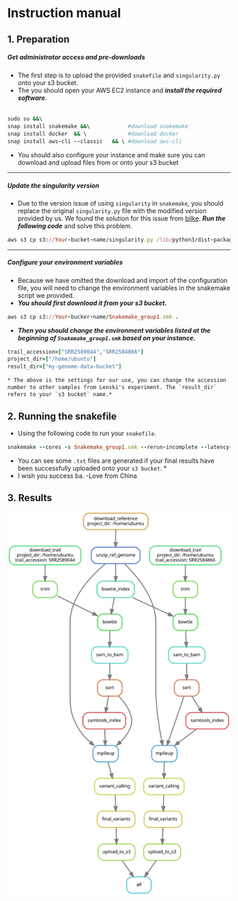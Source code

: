 # Instruction manual



## 1. Preparation
##### Get administrator access and pre-downloads

* The first step is to upload the provided `snakefile` and `singularity.py` onto your s3 bucket. 
* The you should open your AWS EC2 instance and __*install the required software*__.
```ruby

sudo su &&\
snap install snakemake &&\            #download snakemake
snap install docker  && \             #download docker
snap install aws-cli --classic   && \ #download aws-cli
```
* You should also configure your instance and make sure you can download and upload files from or onto your s3 bucket
****
##### Update the singularity version
* Due to the version issue of using `singularity` in `snakemake`, you should replace the original `singularity.py` file with the modified version provided by us. We found the solution for this issue from [bilke](https://github.com/bilke/snakemake/commit/704e38a44e2e5e54af6af66090e0140b0d2ad075#diff-80031b2d8f48ac13272fca9b904be01b585b2e2764fe88d8e932790d241016bfR176-R185). __*Run the following code*__ and solve this problem.
```ruby
aws s3 cp s3://Your-bucket-name/singularity.py /lib/python3/dist-packages/snakemake/deployment
```
****
##### Configure your environment variables
* Because we have omitted the download and import of the configuration file, you will need to change the environment variables in the snakemake script we provided. <br />
* __*You should first download it from your s3 bucket.*__

```ruby
aws s3 cp s3://Your-bucker-name/Snakemake_group1.smk . 
```

* *__Then you should change the environment variables listed at the beginning of `Snakemake_group1.smk` based on your instance.__*

```ruby
trail_accession=["SRR2589044","SRR2584866"]
project_dir=["/home/ubuntu"]
result_dir=["my-genome-data-bucket"]
```

    * The above is the settings for our use, you can change the accession number to other samples from Lenski's experiment. The `result_dir` refers to your `s3 bucket` name.*

## 2. Running the snakefile
* Using the following code to run your `snakefile`.
```ruby
snakemake --cores -s Snakemake_group1.smk --rerun-incomplete --latency-wait 120 --use-singularity
```

* You can see some `.txt` files are generated if your final results have been successfully uploaded onto your `s3 bucket`. *
* I wish you success ba.  -Love from China

## 3. Results

![DAG workflow](https://github.com/AnduinIs/Snakemake_PS1/blob/main/dag(1).svg) 

